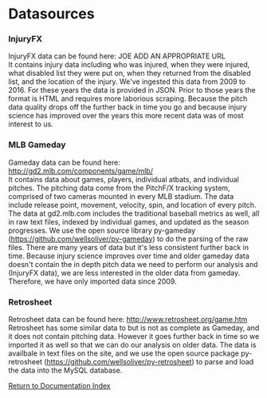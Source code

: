# Datasources

### InjuryFX
InjuryFX data can be found here: JOE ADD AN APPROPRIATE URL  
It contains injury data including who was injured, when they were injured, what disabled list they were put on, when they returned from the disabled list, and the location of the injury. We've ingested this data from 2009 to 2016. For these years the data is provided in JSON. Prior to those years the format is HTML and requires more laborious scraping. Because the pitch data quality drops off the further back in time you go and because injury science has improved over the years this more recent data was of most interest to us.

### MLB Gameday
Gameday data can be found here: http://gd2.mlb.com/components/game/mlb/  
It contains data about games, players, individual atbats, and individual pitches. The pitching data come from the PitchF/X tracking system, comprised of two cameras mounted in every MLB stadium.  The data include release point, movement, velocity, spin, and location of every pitch.  The data at gd2.mlb.com includes the traditional baseball metrics as well, all in raw text files, indexed by individual games, and updated as the season progresses.  We use the open source library py-gameday (https://github.com/wellsoliver/py-gameday) to do the parsing of the raw files.  There are many years of data but it's less consistent further back in time. Because injury science improves over time and older gameday data doesn't contain the in depth pitch data we need to perform our analysis and (InjuryFX data), we are less interested in the older data from gameday. Therefore, we have only imported data since 2009. 

### Retrosheet
Retrosheet data can be found here: http://www.retrosheet.org/game.htm  
Retrosheet has some similar data to but is not as complete as Gameday, and it does not contain pitching data.  However it goes further back in time so we imported it as well so that we can do our analysis on older data.  The data is availbale in text files on the site, and we use the open source package py-retrosheet (https://github.com/wellsoliver/py-retrosheet) to parse and load the data into the MySQL database.

[Return to Documentation Index](index.md)
